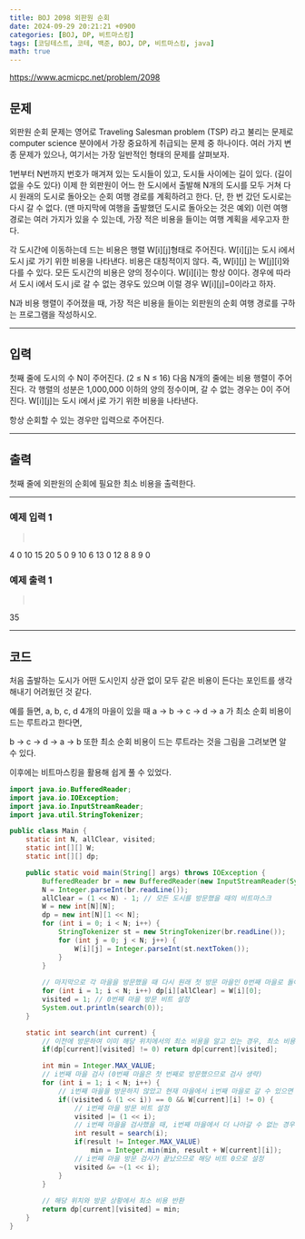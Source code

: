 ```yaml
---
title: BOJ 2098 외판원 순회
date: 2024-09-29 20:21:21 +0900
categories: [BOJ, DP, 비트마스킹]
tags: [코딩테스트, 코테, 백준, BOJ, DP, 비트마스킹, java]
math: true
---
```


<https://www.acmicpc.net/problem/2098>

## 문제
외판원 순회 문제는 영어로 Traveling Salesman problem (TSP) 라고 불리는 문제로 computer science 분야에서 가장 중요하게 취급되는 문제 중 하나이다. 여러 가지 변종 문제가 있으나, 여기서는 가장 일반적인 형태의 문제를 살펴보자.

1번부터 N번까지 번호가 매겨져 있는 도시들이 있고, 도시들 사이에는 길이 있다. (길이 없을 수도 있다) 이제 한 외판원이 어느 한 도시에서 출발해 N개의 도시를 모두 거쳐 다시 원래의 도시로 돌아오는 순회 여행 경로를 계획하려고 한다. 단, 한 번 갔던 도시로는 다시 갈 수 없다. (맨 마지막에 여행을 출발했던 도시로 돌아오는 것은 예외) 이런 여행 경로는 여러 가지가 있을 수 있는데, 가장 적은 비용을 들이는 여행 계획을 세우고자 한다.

각 도시간에 이동하는데 드는 비용은 행렬 W[i][j]형태로 주어진다. W[i][j]는 도시 i에서 도시 j로 가기 위한 비용을 나타낸다. 비용은 대칭적이지 않다. 즉, W[i][j] 는 W[j][i]와 다를 수 있다. 모든 도시간의 비용은 양의 정수이다. W[i][i]는 항상 0이다. 경우에 따라서 도시 i에서 도시 j로 갈 수 없는 경우도 있으며 이럴 경우 W[i][j]=0이라고 하자.

N과 비용 행렬이 주어졌을 때, 가장 적은 비용을 들이는 외판원의 순회 여행 경로를 구하는 프로그램을 작성하시오.

---
## 입력
첫째 줄에 도시의 수 N이 주어진다. (2 ≤ N ≤ 16) 다음 N개의 줄에는 비용 행렬이 주어진다. 각 행렬의 성분은 1,000,000 이하의 양의 정수이며, 갈 수 없는 경우는 0이 주어진다. W[i][j]는 도시 i에서 j로 가기 위한 비용을 나타낸다.

항상 순회할 수 있는 경우만 입력으로 주어진다.

---
## 출력
첫째 줄에 외판원의 순회에 필요한 최소 비용을 출력한다.

---
### 예제 입력 1
> <pre>
4
0 10 15 20
5 0 9 10
6 13 0 12
8 8 9 0
> </pre>

### 예제 출력 1
> <pre>
35
> </pre>

---
## 코드

처음 출발하는 도시가 어떤 도시인지 상관 없이 모두 같은 비용이 든다는 포인트를 생각해내기 어려웠던 것 같다.

예를 들면, a, b, c, d 4개의 마을이 있을 때
a -> b -> c -> d -> a 가 최소 순회 비용이 드는 루트라고 한다면,

b -> c -> d -> a -> b 또한 최소 순회 비용이 드는 루트라는 것을 그림을 그려보면 알 수 있다.

이후에는 비트마스킹을 활용해 쉽게 풀 수 있었다.

```java
import java.io.BufferedReader;
import java.io.IOException;
import java.io.InputStreamReader;
import java.util.StringTokenizer;

public class Main {
    static int N, allClear, visited;
    static int[][] W;
    static int[][] dp;

    public static void main(String[] args) throws IOException {
        BufferedReader br = new BufferedReader(new InputStreamReader(System.in));
        N = Integer.parseInt(br.readLine());
        allClear = (1 << N) - 1; // 모든 도시를 방문했을 때의 비트마스크
        W = new int[N][N];
        dp = new int[N][1 << N];
        for (int i = 0; i < N; i++) {
            StringTokenizer st = new StringTokenizer(br.readLine());
            for (int j = 0; j < N; j++) {
                W[i][j] = Integer.parseInt(st.nextToken());
            }
        }
        
        // 마지막으로 각 마을을 방문했을 때 다시 원래 첫 방문 마을인 0번째 마을로 돌아가는 비용을 dp에 추가 
        for (int i = 1; i < N; i++) dp[i][allClear] = W[i][0];
        visited = 1; // 0번째 마을 방문 비트 설정
        System.out.println(search(0));
    }

    static int search(int current) {
        // 이전에 방문하여 이미 해당 위치에서의 최소 비용을 알고 있는 경우, 최소 비용 반환
        if(dp[current][visited] != 0) return dp[current][visited];

        int min = Integer.MAX_VALUE;
        // i번째 마을 검사 (0번째 마을은 첫 번째로 방문했으므로 검사 생략)
        for (int i = 1; i < N; i++) {
            // i번째 마을을 방문하지 않았고 현재 마을에서 i번째 마을로 갈 수 있으면 검사 진행
            if((visited & (1 << i)) == 0 && W[current][i] != 0) {
                // i번째 마을 방문 비트 설정
                visited |= (1 << i);
                // i번째 마을을 검사했을 때, i번째 마을에서 더 나아갈 수 없는 경우(result == Integer.MAX_VALUE)는 스킵 
                int result = search(i);
                if(result != Integer.MAX_VALUE)
                    min = Integer.min(min, result + W[current][i]);
                // i번째 마을 방문 검사가 끝났으므로 해당 비트 0으로 설정
                visited &= ~(1 << i);
            }
        }
        
        // 해당 위치와 방문 상황에서 최소 비용 반환
        return dp[current][visited] = min;
    }
}
```
